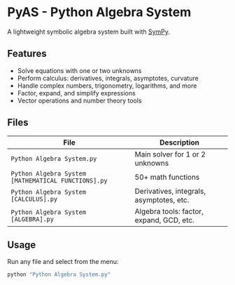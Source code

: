 # PyAS - Python Algebra System

A lightweight symbolic algebra system built with [SymPy](https://www.sympy.org/).

## Features

- Solve equations with one or two unknowns
- Perform calculus: derivatives, integrals, asymptotes, curvature
- Handle complex numbers, trigonometry, logarithms, and more
- Factor, expand, and simplify expressions
- Vector operations and number theory tools

## Files

| File | Description |
|------|-------------|
| `Python Algebra System.py` | Main solver for 1 or 2 unknowns |
| `Python Algebra System [MATHEMATICAL FUNCTIONS].py` | 50+ math functions |
| `Python Algebra System [CALCULUS].py` | Derivatives, integrals, asymptotes, etc. |
| `Python Algebra System [ALGEBRA].py` | Algebra tools: factor, expand, GCD, etc. |

## Usage

Run any file and select from the menu:

```bash
python "Python Algebra System.py"
